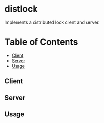 # distlock
Implements a distributed lock client and server.

# Table of Contents
- [Client](#client)
- [Server](#server)
- [Usage](#usage)

## Client

## Server

## Usage
